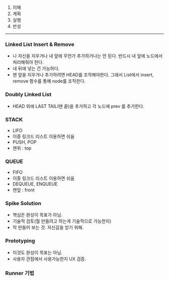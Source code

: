 1. 이해
2. 계획
3. 실행
4. 반성

---

### Linked List Insert & Remove
- 나 자신을 지우거나 내 앞에 무언가 추가하거나는 안 된다. 반드시 내 앞에 노드에서 처리해줘야 한다.
- 내 뒤에 넣는 건 가능하다.
- 맨 앞을 지우거나 추가하려면 HEAD를 조작해야한다. 그래서 List에서 insert, remove 함수를 통해 node를 조작한다.

### Doubly Linked List
- HEAD 외에 LAST TAIL(맨 끝)을 추가하고 각 노드에 prev 를 추가한다.

### STACK
- LIFO
- 이중 링크드 리스트 이용하면 쉬움
- PUSH, POP
- 맨위 : top

### QUEUE
- FIFO
- 이중 링크드 리스트 이용하면 쉬움
- DEQUEUE, ENQUEUE
- 맨앞 : front

### Spike Solution
- 핵심은 완성이 목표가 아님.
- 기술적 검토(뭘 만들려고 하는게 기술적으로 가능한지)
- 막 만들어 보는 것. 자신감을 얻기 위해.

### Prototyping
- 이것도 완성이 목표는 아님.
- 사용자 관점에서 사용가능한지 UX 검증.

### Runner 기법


